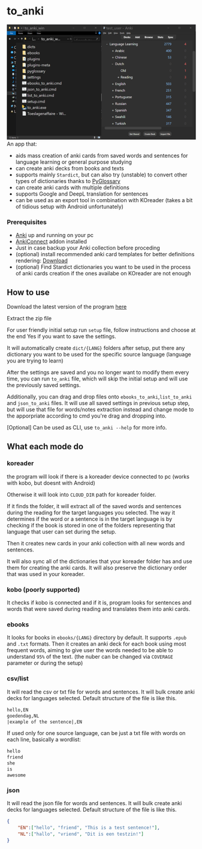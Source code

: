 # to_anki


![til](./assets/anki.gif)
An app that: 
* aids mass creation of anki cards from saved words and sentences for language learning or general purpose studying
* can create anki decks from books and texts
* supports mainly `Stardict`, but can also try (unstable) to convert other types of dictionaries thanks to [PyGlossary](https://github.com/ilius/pyglossary?tab=readme-ov-file#supported-formats) 
* can create anki cards with multiple definitions
* supports Google and DeepL translation for sentences 
* can be used as an export tool in combination with KOreader (takes a bit of tidious setup with Android unfortunately)

### Prerequisites
* [Anki](https://apps.ankiweb.net/#downloads) up and running on your pc
* [AnkiConnect](https://ankiweb.net/shared/info/2055492159) addon installed
* Just in case backup your Anki collection before proceding
* (optional) install recommended anki card templates for better definitions rendering: [Download](https://github.com/eepyemy/anki_learn_templates/releases)
* (optional) Find Stardict dictionaries you want to be used in the process of anki cards creation if the ones availabe on KOreader are not enough

## How to use
Download the latest version of the program [here](https://github.com/eepyemy/to_anki/releases)

Extract the zip file

For user friendly initial setup run `setup` file, follow instructions and choose at the end Yes if you want to save the settings. 

It will automatically create `dict/{LANG}` folders after setup, put there any dictionary you want to be used for the specific source language (language you are trying to learn)

After the settings are saved and you no longer want to modify them every time, you can run `to_anki` file, which will skip the initial setup and will use the previously saved settings.

Additionally, you can drag and drop files onto `ebooks_to_anki`,`list_to_anki` and `json_to_anki` files. It will use all saved settings in previous setup step, but will use that file for words/notes extraction instead and change mode to the apporpriate according to cmd you're drag and dropping into. 

[Optional] Can be used as CLI, use `to_anki --help` for more info.

## What each mode do

### koreader
the program will look if there is a koreader device connected to pc (works with kobo, but doesnt with Android)

Otherwise it will look into `CLOUD_DIR` path for koreader folder.

If it finds the folder, it will extract all of the saved words and sentences during the reading for the target languages you selected. The way it determines if the word or a sentence is in the target language is by checking if the book is stored in one of the folders representing that language that user can set during the setup.

Then it creates new cards in your anki collection with all new words and sentences. 

It will also sync all of the dictionaries that your koreader folder has and use them for creating the anki cards. It will also preserve the dictionary order that was used in your koreader.

### kobo (poorly supported)

It checks if kobo is connected and if it is, program looks for sentences and words that were saved during reading and translates them into anki cards. 

### ebooks

It looks for books in `ebooks/{LANG}` directory by default. It supports `.epub` and `.txt` formats.
Then it creates an anki deck for each book using most frequent words, aiming to give user the words needed to be able to understand `95%` of the text. (the nuber can be changed via `COVERAGE` parameter or during the setup)

### csv/list

It will read the csv or txt file for words and sentences. It will bulk create anki decks for languages selected. Default structure of the file is like this. 

```csv
hello,EN
goedendag,NL
|example of the sentence|,EN
```

If used only for one source language, can be just a txt file with words on each line, basically a wordlist:
```
hello
friend
she
is
awesome
```

### json
It will read the json file for words and sentences. It will bulk create anki decks for languages selected. Default structure of the file is like this.

```json
{
    "EN":["hello", "friend", "This is a test sentence!"],
    "NL":["hallo", "vriend", "Dit is een testzin!"]
}
```